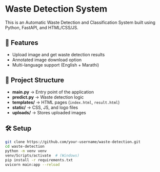 # Waste Detection System

This is an Automatic Waste Detection and Classification System built using Python, FastAPI, and HTML/CSS/JS.

## 🚀 Features
- Upload image and get waste detection results
- Annotated image download option
- Multi-language support (English + Marathi)

## 📂 Project Structure
- **main.py** → Entry point of the application
- **predict.py** → Waste detection logic
- **templates/** → HTML pages (`index.html`, `result.html`)
- **static/** → CSS, JS, and logo files
- **uploads/** → Stores uploaded images

## 🛠 Setup
```bash
git clone https://github.com/your-username/waste-detection.git
cd waste-detection
python -m venv venv
venv/Scripts/activate  # (Windows)
pip install -r requirements.txt
uvicorn main:app --reload
